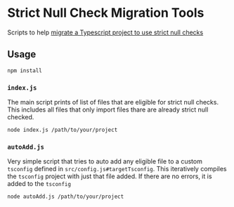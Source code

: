 # Strict Null Check Migration Tools

Scripts to help [migrate a Typescript project to use strict null checks](https://www.typescriptlang.org/tsconfig#strictNullChecks)

## Usage

```bash
npm install
```

### `index.js`

The main script prints of list of files that are eligible for strict null checks. This includes all files that only import files thare are already strict null checked.

```bash
node index.js /path/to/your/project
```

### `autoAdd.js`

Very simple script that tries to auto add any eligible file to a custom `tsconfig` defined in `src/config.js#targetTsconfig`. This iteratively compiles the `tsconfig` project with just that file added. If there are no errors, it is added to the `tsconfig`

```bash
node autoAdd.js /path/to/your/project
```
